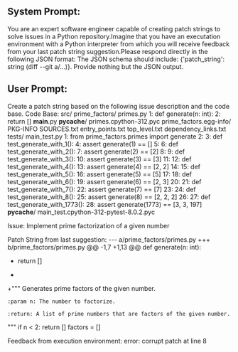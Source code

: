 System Prompt:
----------------
You are an expert software engineer capable of creating patch strings to solve issues in a Python repository.Imagine that you have an executation environment with a Python interpreter from which you will receive feedback from your last patch string suggestion.Please respond directly in the following JSON format: The JSON schema should include: {'patch_string': string (diff --git a/...)}. Provide nothing but the JSON output.

User Prompt:
--------------
Create a patch string based on the following issue description and the code base.
Code Base:
src/
    prime_factors/
        primes.py
            1: def generate(n: int):
            2:     return []
        __main__.py
        __pycache__/
            primes.cpython-312.pyc
    prime_factors.egg-info/
        PKG-INFO
        SOURCES.txt
        entry_points.txt
        top_level.txt
        dependency_links.txt
tests/
    main_test.py
        1: from prime_factors.primes import generate
        2: 
        3: def test_generate_with_1():
        4:     assert generate(1) == []
        5: 
        6: def test_generate_with_2():
        7:     assert generate(2) == [2]
        8: 
        9: def test_generate_with_3():
        10:     assert generate(3) == [3]
        11: 
        12: def test_generate_with_4():
        13:     assert generate(4) == [2, 2]
        14: 
        15: def test_generate_with_5():
        16:     assert generate(5) == [5]
        17: 
        18: def test_generate_with_6():
        19:     assert generate(6) == [2, 3]
        20: 
        21: def test_generate_with_7():
        22:     assert generate(7) == [7]
        23: 
        24: def test_generate_with_8():
        25:     assert generate(8) == [2, 2, 2]
        26: 
        27: def test_generate_with_1773():
        28:     assert generate(1773) == [3, 3, 197]
    __pycache__/
        main_test.cpython-312-pytest-8.0.2.pyc

Issue:
Implement prime factorization of a given number

Patch String from last suggestion:
--- a/prime_factors/primes.py
+++ b/prime_factors/primes.py
@@ -1,7 +1,13 @@
 def generate(n: int):
-   return []
+
+"""
Generates prime factors of the given number.
 
    :param n: The number to factorize.

    :return: A list of prime numbers that are factors of the given number.
"""
     if n < 2:
         return []
     factors = []
 
Feedback from execution environment:
error: corrupt patch at line 8
